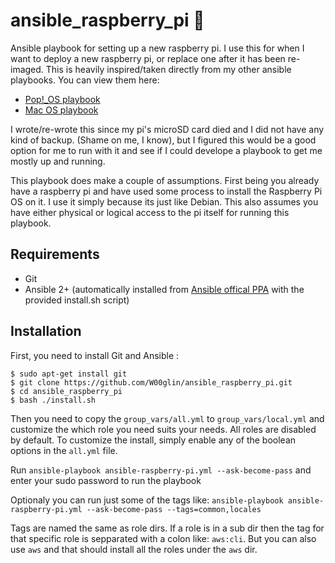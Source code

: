 # ansible_raspberry_pi 🥧
Ansible playbook for setting up a new raspberry pi. I use this for when I want to deploy a new raspberry pi, or replace one after it has been re-imaged. This is heavily inspired/taken directly from my other ansible playbooks. You can view them here:

 - [Pop!_OS playbook](https://github.com/W00glin/ansible_pop_os-desktop-)
 - [Mac OS playbook](https://github.com/W00glin/ansible_macos_playbook)

I wrote/re-wrote this since my pi's microSD card died and I did not have any kind of backup. (Shame on me, I know), but I figured this would be a good option for me to run with it and see if I could develope a playbook to get me mostly up and running.

This playbook does make a couple of assumptions. First being you already have a raspberry pi and have used some process to install the Raspberry Pi OS on it. I use it simply because its just like Debian. This also assumes you have either physical or logical access to the pi itself for running this playbook.

## Requirements
- Git
- Ansible 2+ (automatically installed from [Ansible offical PPA](https://launchpad.net/~ansible/+archive/ubuntu/ansible) with the provided install.sh script)


## Installation
First, you need to install Git and Ansible :
```
$ sudo apt-get install git
$ git clone https://github.com/W00glin/ansible_raspberry_pi.git
$ cd ansible_raspberry_pi
$ bash ./install.sh
```

Then you need to copy the `group_vars/all.yml` to `group_vars/local.yml` and customize the which role you need suits your needs. All roles are disabled by default. To customize the install, simply enable any of the boolean options in the  `all.yml` file. 

Run `ansible-playbook ansible-raspberry-pi.yml --ask-become-pass` and enter your sudo password to run the playbook

Optionaly you can run just some of the tags like:
`ansible-playbook ansible-raspberry-pi.yml --ask-become-pass --tags=common,locales`

Tags are named the same as role dirs. If a role is in a sub dir then the tag for that specific role is sepparated with a colon like: `aws:cli`. But you can also use `aws` and that should install all the roles under the `aws` dir.
